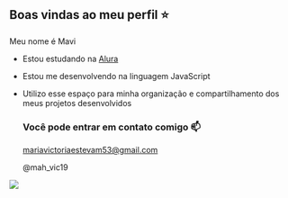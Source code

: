 ## Boas vindas ao meu perfil ⭐

Meu nome é Mavi

* Estou estudando na [Alura](https://www.alura.com.br)
* Estou me desenvolvendo na linguagem JavaScript
* Utilizo esse espaço para minha organização e compartilhamento dos meus projetos desenvolvidos

  ### Você pode entrar em contato comigo 📫

  mariavictoriaestevam53@gmail.com
  
  @mah_vic19

![](https://media1.tenor.com/m/2QP5twD2d28AAAAd/spring-forward.gif)




